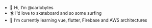 - 👋 Hi, I’m @carlobytes
- 🏄 I'd love to skateboard and so some surfing
- 🌱 I’m currently learning vue, flutter, Firebase and AWS architectures
